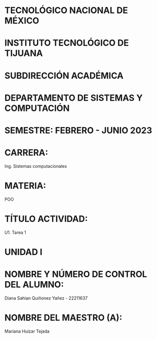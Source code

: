 # TECNOLÓGICO NACIONAL DE MÉXICO 
# INSTITUTO TECNOLÓGICO DE TIJUANA 

# SUBDIRECCIÓN ACADÉMICA 
# DEPARTAMENTO DE SISTEMAS Y COMPUTACIÓN 



# SEMESTRE: FEBRERO - JUNIO 2023


# CARRERA:  
Ing. Sistemas computacionales 


# MATERIA: 
POO
 

# TÍTULO ACTIVIDAD: 
U1. Tarea 1


# UNIDAD I


# NOMBRE Y NÚMERO DE CONTROL DEL ALUMNO: 
Diana Sahian Quiñonez Yañez - 22211637


# NOMBRE DEL MAESTRO (A): 
Mariana Huizar Tejada	
